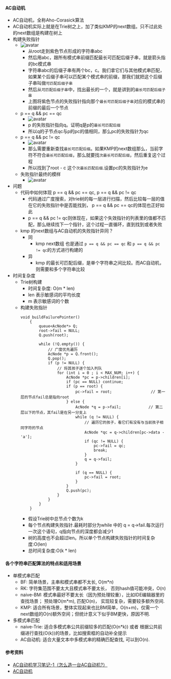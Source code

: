 #### AC自动机
- AC自动机，全称Aho-Corasick算法
- AC自动机实际上就是在Trie树之上，加了类似KMP的next数组。只不过此处的next数组是构建在树上
- 构建失败指针
  - ![avatar](images/../../images/ac_automata_1.png)
    - 从root走到紫色节点形成的字符串abc
    - 然后用abc，跟所有模式串前缀匹配最长可匹配后缀子串，就是箭头指的bc模式串
    - 字符串abc的后缀子串有两个bc，c。我们拿它们与其他模式串匹配，如果某个后缀子串可以匹配某个模式串的前缀，那我们就把这个后缀子串叫做`可匹配后缀子串`
    - 然后从`可匹配后缀子串`中，找出最长的一个，就是讲到的`最长可匹配后缀子串`
    - 上图将紫色节点的失败指针指向那个`最长可匹配后缀子串`对应的模式串的前缀的最后一个节点
  - p == q && pc == qc
    - ![avatar](images/../../images/ac_automata_2.png)
    - p 的失败指针指向q。证明q是p的`最长可匹配后缀`
    - 所以q的子节点qc与p的pc的值相同，那么pc的失败指针为qc
  - p == q && pc != qc
    - ![avatar](images/../../images/ac_automata_3.png)
    - 那么需要重新查找`最长可匹配后缀`。如果KMP的next数组那么，当前字符不符合`最长可匹配后缀`，那么就要找`次最长可匹配后缀`，然后重复这个过程
    - 所以找到了root - c 这个`次最长匹配后缀`.设置pc的失败指针为e
  - 失败指针最终的模样
    - ![avatar](images/../../images/ac_automata_4.png)
- 问题
  - 代码中如何体现 p == q && pc == qc, p == q && pc != qc
    - 代码通过广度搜索，对trie树的每一层进行扫描，然后比较每一层的值在它的失败指针中是否能找到， p == q && pc == qc的体现也正好如此
    - p == q && pc != qc则体现在，如果这个失效指针的列表里的值都不匹配，那么继续找下一个指针，这个过程一直循环，直到找到或者失败
  - kmp 的next数组与AC自动机的失败指针异同？
    - 同
      - kmp next数组 也是通过 `p == q && pc == qc` 和 `p == q && pc != qc`的方式进行构建的
    - 异
      - kmp 的最长可匹配后缀，是单个字符串之间比较。而AC自动机，则需要和多个字符串比较
- 时间复杂度
  - Trie树构建
    - 时间复杂度: O(m * len)
    - len 表示敏感词的平均长度
    - m 表示敏感词的个数
  - 构建失败指针
    ```
    void buildFailurePointer() 
        {
            queue<AcNode*> Q;
            root->fail = NULL;
            Q.push(root);
            
            while (!Q.empty()) {
                // 广度优先遍历
                AcNode *p = Q.front();
                Q.pop();
                if (p != NULL) {
                    // 将其孩子逐个加入列队
                    for (int i = 0 ; i < MAX_NUM; i++) {
                        AcNode *pc = p->children[i];
                        if (pc == NULL) continue;
                        if (p == root) {
                            pc->fail = root;                 // 第一层的节点fail总是指向root
                        } else {
                            AcNode *q = p->fail;            // 第二层以下的节点，其fail是在另一分支上
                            while (q != NULL) {
                                // 遍历它的孩子，看它们有没有与当前孩子相同字符的节点
                                AcNode *qc = q->children[pc->data - 'a'];
                                if (qc != NULL) {
                                    pc->fail = qc;
                                    break;
                                }
                                q = q->fail;
                            }

                            if (q == NULL) {
                                pc->fail = root;
                            }
                        }
                        Q.push(pc);
                    }
                }
            }
        }
    ```
    - 假设Trie树中总节点个数为k
    - 每个节点构建失败指针.最耗时部分为while 中的 q = q->fail.每次运行一次这个语句，q指向节点的深度都会减少1
    - 树的高度也不会超过len。所以单个节点构建失败指针的时间复杂度:O(len)
    - 总时间复杂度:O(k * len)
#### 各个字符串匹配算法的特点和适用场景
- 单模式串匹配
  - BF: 简单场景，主串和模式串都不太长, O(m*n)
  - RK: 字符集范围不要太大且模式串不要太长， 否则hash值可能冲突，O(n)
  - naive-BM: 模式串最好不要太长（因为预处理较重），比如IDE编辑器里的查找场景； 预处理O(m*m), 匹配O(n)， 实现较复杂，需要较多额外空间.
  - KMP: 适合所有场景，整体实现起来也比BM简单，O(n+m)，仅需一个next数组的O(n)额外空间；但统计意义下似乎BM更快，原因不明.
- 多模式串匹配
  - naive-Trie: 适合多模式串公共前缀较多的匹配(O(n*k)) 或者 根据公共前缀进行查找(O(k))的场景，比如搜索框的自动补全提示
  - AC自动机: 适合大量文本中多模式串的精确匹配查找, 可以到O(n).
#### 参考资料
- [AC自动机学习笔记-1（怎么造一台AC自动机?）](https://www.cnblogs.com/sclbgw7/p/9260756.html)
- [AC自动机](https://zhuanlan.zhihu.com/p/80325757)